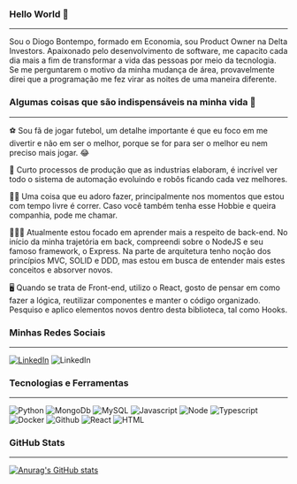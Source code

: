 ###  Hello World 👋 
__________________________________

Sou o Diogo Bontempo, formado em Economia, sou Product Owner na Delta Investors. Apaixonado pelo desenvolvimento de software, me capacito cada dia mais a fim de transformar a vida das pessoas por meio da tecnologia. Se me perguntarem o motivo da minha mudança de área, provavelmente direi que a programação me fez virar as noites de uma maneira diferente.

### Algumas coisas que são indispensáveis na minha vida 🤔
_____________________________________

⚽ Sou fã de jogar futebol, um detalhe importante é que eu foco em me divertir e não em ser o melhor, porque se for para ser o melhor eu nem preciso mais jogar. 😂

🤖 Curto processos de produção que as industrias elaboram, é incrível ver todo o sistema de automação evoluindo e robôs ficando cada vez melhores.

🏃🏻 Uma coisa que eu adoro fazer, principalmente nos momentos que estou com tempo livre é correr. Caso você também tenha esse Hobbie e queira companhia, pode me chamar.

👨🏻‍💻 Atualmente estou focado em aprender mais a respeito de back-end. No início da minha trajetória em back, compreendi sobre o NodeJS e seu famoso framework, o Express. Na parte de arquitetura tenho noção dos princípios MVC, SOLID e DDD, mas estou em busca de entender mais estes conceitos e absorver novos.

🖥️ Quando se trata de Front-end, utilizo o React, gosto de pensar em como fazer a lógica, reutilizar componentes e manter o código organizado. Pesquiso e aplico elementos novos dentro desta biblioteca, tal como Hooks.

### Minhas Redes Sociais
______________________________________________________________________________________


<a href="https://www.linkedin.com/in/diogo-bontempo-22411675/"><img alt="LinkedIn" src="https://img.shields.io/badge/LinkedIn-0077B5?style=for-the-badge&logo=linkedin&logoColor=white" /></a> <img alt="LinkedIn" src="https://img.shields.io/badge/Gmail-D14836?style=for-the-badge&logo=gmail&logoColor=white" />

### Tecnologias e Ferramentas
______________________________________________________________________________________

<img alt="Python" src="https://img.shields.io/badge/Python-FFD43B?style=for-the-badge&logo=python&logoColor=blue" /> <img alt="MongoDb" src="https://img.shields.io/badge/MongoDB-4EA94B?style=for-the-badge&logo=mongodb&logoColor=white" /> <img alt="MySQL" src="https://img.shields.io/badge/MySQL-005C84?style=for-the-badge&logo=mysql&logoColor=white" /> <img alt="Javascript" src="https://img.shields.io/badge/JavaScript-323330?style=for-the-badge&logo=javascript&logoColor=F7DF1E" /> <img alt="Node" src="https://img.shields.io/badge/Node.js-339933?style=for-the-badge&logo=nodedotjs&logoColor=white" /> <img alt="Typescript" src="https://img.shields.io/badge/TypeScript-007ACC?style=for-the-badge&logo=typescript&logoColor=white" /> <img alt="Docker" src="https://img.shields.io/badge/Docker-2CA5E0?style=for-the-badge&logo=docker&logoColor=white" /> <img alt="Github" src="https://img.shields.io/badge/GitHub%20Pages-222222?style=for-the-badge&logo=GitHub%20Pages&logoColor=white" /> <img alt="React" src="https://img.shields.io/badge/React-20232A?style=for-the-badge&logo=react&logoColor=61DAFB" /> <img alt="HTML" src="https://img.shields.io/badge/HTML5-E34F26?style=for-the-badge&logo=html5&logoColor=white" />

### GitHub Stats
______________________________________________________________________________________


[![Anurag's GitHub stats](https://github-readme-stats.vercel.app/api?username=diogobontempo88)](https://github.com/diogobontempo88/github-readme-stats) 








